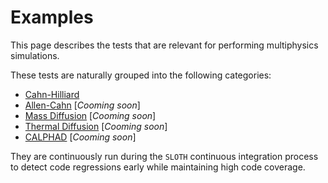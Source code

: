
# Examples

This page describes the tests that are relevant for performing multiphysics simulations. 

These tests are naturally grouped into the following categories:

- [Cahn-Hilliard](CahnHilliard/index.md) 
- [Allen-Cahn](AllenCahn/index.md) [_Cooming soon_]
- [Mass Diffusion](MassDiffusion/index.md) [_Cooming soon_]
- [Thermal Diffusion](ThermalDiffusion/index.md)  [_Cooming soon_]
- [CALPHAD](Calphad/index.md) [_Cooming soon_]


They are continuously run during the `SLOTH` continuous integration process to detect code regressions early while maintaining high code coverage.